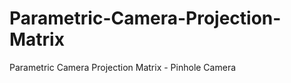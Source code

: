 Parametric-Camera-Projection-Matrix
===================================

Parametric Camera Projection Matrix - Pinhole Camera
